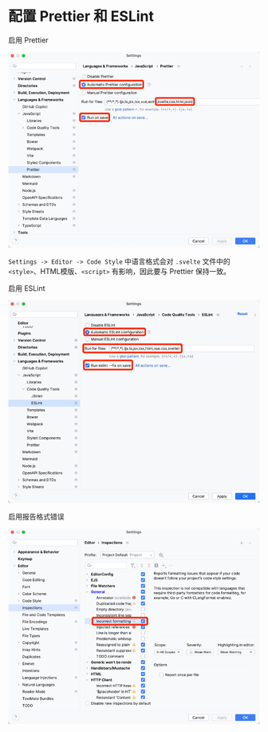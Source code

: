 ---
---

# 配置 Prettier 和 ESLint

启用 Prettier

![](./01.png)

`Settings -> Editor -> Code Style` 中语言格式会对 `.svelte` 文件中的 `<style>`、HTML模版、`<script>` 有影响，因此要与 Prettier 保持一致。

启用 ESLint

![](./02.png)

启用报告格式错误

![](./00.png)
